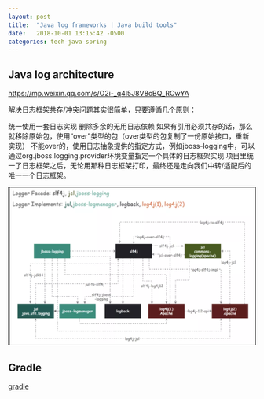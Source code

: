 ```yaml
---
layout: post
title:  "Java log frameworks | Java build tools"
date:   2018-10-01 13:15:42 -0500
categories: tech-java-spring
---
```


## Java log architecture

https://mp.weixin.qq.com/s/O2i-_q4l5J8V8cBQ_RCwYA

解决日志框架共存/冲突问题其实很简单，只要遵循几个原则：

统一使用一套日志实现
删除多余的无用日志依赖
如果有引用必须共存的话，那么就移除原始包，使用“over”类型的包（over类型的包复制了一份原始接口，重新实现）
不能over的，使用日志抽象提供的指定方式，例如jboss-logging中，可以通过org.jboss.logging.provider环境变量指定一个具体的日志框架实现
项目里统一了日志框架之后，无论用那种日志框架打印，最终还是走向我们中转/适配后的唯一一个日志框架。

![log architecture](/images/java/log-archer.png)


## Gradle

[gradle](https://mp.weixin.qq.com/s/A8kIeo-yjyVCs9EhYdLzwQ)